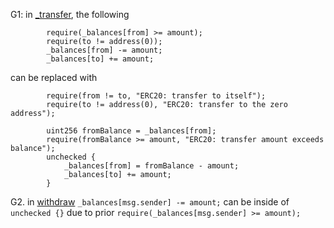 G1: in [_transfer](https://github.com/code-423n4/2022-11-non-fungible/blob/323b7cbf607425dd81da96c0777c8b12e800305d/contracts/Pool.sol#L70), the following 
```
        require(_balances[from] >= amount); 
        require(to != address(0));
        _balances[from] -= amount; 
        _balances[to] += amount;

```
can be replaced with
```
        require(from != to, "ERC20: transfer to itself");
        require(to != address(0), "ERC20: transfer to the zero address");

        uint256 fromBalance = _balances[from];
        require(fromBalance >= amount, "ERC20: transfer amount exceeds balance");
        unchecked {
            _balances[from] = fromBalance - amount;
            _balances[to] += amount;
        }
```

G2. in [withdraw](https://github.com/code-423n4/2022-11-non-fungible/blob/323b7cbf607425dd81da96c0777c8b12e800305d/contracts/Pool.sol#L46)
`_balances[msg.sender] -= amount;` can be inside of `unchecked {}` due to prior `require(_balances[msg.sender] >= amount);` 